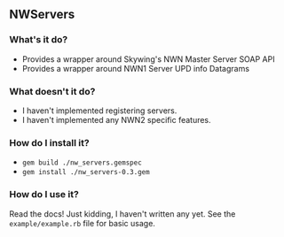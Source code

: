 ## NWServers

### What's it do?
* Provides a wrapper around Skywing's NWN Master Server SOAP API
* Provides a wrapper around NWN1 Server UPD info Datagrams

### What doesn't it do?
* I haven't implemented registering servers.
* I haven't implemented any NWN2 specific features.

### How do I install it?
* `gem build ./nw_servers.gemspec`
* `gem install ./nw_servers-0.3.gem`

### How do I use it?
Read the docs!  Just kidding, I haven't written any yet.  See the
``example/example.rb`` file for basic usage.
